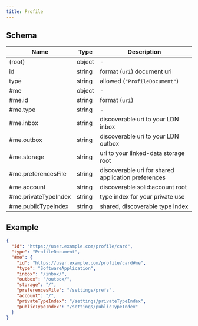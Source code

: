 ```yaml
---
title: Profile
---
```

## Schema

| Name | Type | Description |
|---|---|---|
| (root) | object | - |
| id | string | format (`uri`) document uri |
| type | string | allowed (`"ProfileDocument"`)  |
| #me | object | - |
| #me.id | string | format (`uri`)  |
| #me.type | string | - |
| #me.inbox | string | discoverable uri to your LDN inbox |
| #me.outbox | string | discoverable uri to your LDN outbox |
| #me.storage | string | uri to your linked-data storage root |
| #me.preferencesFile | string | discoverable uri for shared application preferences |
| #me.account | string | discoverable solid:account root |
| #me.privateTypeIndex | string | type index for your private use |
| #me.publicTypeIndex | string | shared, discoverable type index |

## Example



```json
{
  "id": "https://user.example.com/profile/card",
  "type": "ProfileDocument",
  "#me": {
    "id": "https://user.example.com/profile/card#me",
    "type": "SoftwareApplication",
    "inbox": "/inbox/",
    "outbox": "/outbox/",
    "storage": "/",
    "preferencesFile": "/settings/prefs",
    "account": "/",
    "privateTypeIndex": "/settings/privateTypeIndex",
    "publicTypeIndex": "/settings/publicTypeIndex"
  }
}
```
